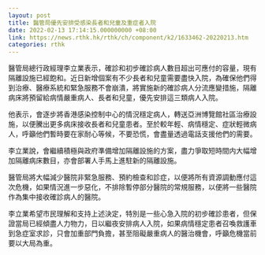 ```yaml
---
layout: post
title: 醫管局優先安排受感染長者和兒童及重症者入院
date: 2022-02-13 17:14:15.000000000 +08:00
link: https://news.rthk.hk/rthk/ch/component/k2/1633462-20220213.htm
categories: rthk
---
```


醫管局總行政經理李立業表示，確診和初步確診病人數目超出可應付的容量，現有隔離設施已經飽和。近日新增個案有不少長者和兒童需要盡快入院，為確保他們得到治療、醫療系統和緊急服務不會崩潰，將實施新的確診病人分流應變措施，隔離病床將預留給病情嚴重病人、長者和兒童，優先安排這三類病人入院。

他表示，會逐步將香港感染控制中心的情況穩定病人，轉送亞洲博覽館社區治療設施，以便騰出更多病床接收長者和兒童患者。至於較年輕、病情穩定、症狀輕微病人，呼籲他們暫時要在家耐心等候，不要恐慌，會盡量透過電話支援他們的需要。

李立業說，會繼續積極與政府準備增加隔離設施的方案，盡力爭取短時間内大幅增加隔離病床數目，亦會部署人手馬上進駐新的隔離設施。

醫管局將大幅減少醫院非緊急服務、預約檢查和診症，以便將所有資源調動應付這次危機，如果情況進一步惡化，不排除暫停部分醫院的常規服務，以便將一些醫院作為集中接收確診病人的醫院。

李立業希望市民理解和支持上述決定，特別是一些心急入院的初步確診患者，但保證當局已經傾盡人力物力，日以繼夜安排病人入院，如果病情穩定患者召喚救護車到急症室求診，只會加重部門負擔，甚至阻礙嚴重病人的醫治機會，呼籲危機當前要以大局為重。
